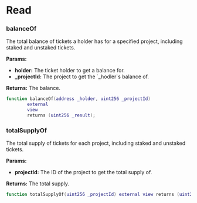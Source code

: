 # Read

### 

### balanceOf

The total balance of tickets a holder has for a specified project, including staked and unstaked tickets.

**Params:**

* **holder:** The ticket holder to get a balance for.
* **\_projectId:** The project to get the \`\_hodler\`s balance of.

**Returns:** The balance.

```lua
function balanceOf(address _holder, uint256 _projectId)
        external
        view
        returns (uint256 _result);
```

### 

### totalSupplyOf

The total supply of tickets for each project, including staked and unstaked tickets.

**Params:**

* **projectId:** The ID of the project to get the total supply of.

**Returns:** The total supply.

```lua
function totalSupplyOf(uint256 _projectId) external view returns (uint256);
```



